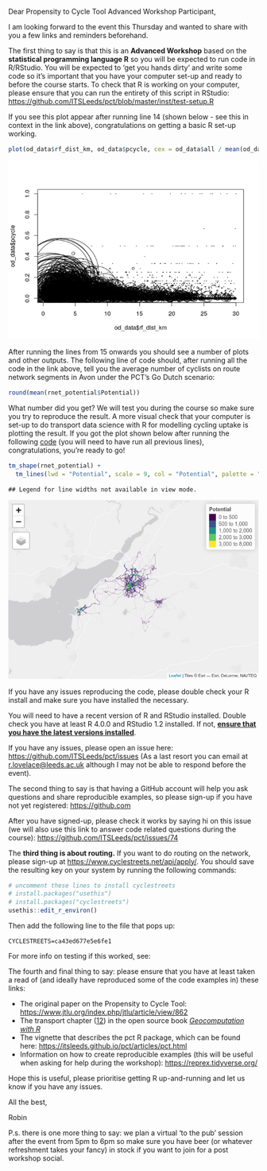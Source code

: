 
Dear Propensity to Cycle Tool Advanced Workshop Participant,

I am looking forward to the event this Thursday and wanted to share with
you a few links and reminders beforehand.

The first thing to say is that this is an **Advanced Workshop** based on
the **statistical programming language R** so you will be expected to
run code in R/RStudio. You will be expected to ‘get you hands dirty’ and
write some code so it’s important that you have your computer set-up and
ready to before the course starts. To check that R is working on your
computer, please ensure that you can run the entirety of this script in
RStudio: <https://github.com/ITSLeeds/pct/blob/master/inst/test-setup.R>

If you see this plot appear after running line 14 (shown below - see
this in context in the link above), congratulations on getting a basic R
set-up working.

``` r
plot(od_data$rf_dist_km, od_data$pcycle, cex = od_data$all / mean(od_data$all))
```

![](workshop-msg_files/figure-gfm/unnamed-chunk-2-1.png)<!-- -->

After running the lines from 15 onwards you should see a number of plots
and other outputs. The following line of code should, after running all
the code in the link above, tell you the average number of cyclists on
route network segments in Avon under the PCT’s Go Dutch scenario:

``` r
round(mean(rnet_potential$Potential))
```

What number did you get? We will test you during the course so make sure
you try to reproduce the result. A more visual check that your computer
is set-up to do transport data science with R for modelling cycling
uptake is plotting the result. If you got the plot shown below after
running the following
[code](https://github.com/ITSLeeds/pct/blob/8fb7b876a3b372c728c8e09f1a2a2004272b37d0/inst/test-setup.R#L59-L60)
(you will need to have run all previous lines), congratulations, you’re
ready to go!

``` r
tm_shape(rnet_potential) +
  tm_lines(lwd = "Potential", scale = 9, col = "Potential", palette = "viridis", breaks = b)
```

    ## Legend for line widths not available in view mode.

![](workshop-msg_files/figure-gfm/unnamed-chunk-4-1.png)<!-- -->

If you have any issues reproducing the code, please double check your R
install and make sure you have installed the necessary.

You will need to have a recent version of R and RStudio installed.
Double check you have at least R 4.0.0 and RStudio 1.2 installed. If
not, [**ensure that you have the latest versions
installed**](https://rstudio-education.github.io/hopr/starting.html).

If you have any issues, please open an issue here:
<https://github.com/ITSLeeds/pct/issues> (As a last resort you can email
at <r.lovelace@leeds.ac.uk> although I may not be able to respond before
the event).

The second thing to say is that having a GitHub account will help you
ask questions and share reproducible examples, so please sign-up if you
have not yet registered: <https://github.com>

After you have signed-up, please check it works by saying hi on this
issue (we will also use this link to answer code related questions
during the course): <https://github.com/ITSLeeds/pct/issues/74>

The **third thing is about routing.** If you want to do routing on the
network, please sign-up at <https://www.cyclestreets.net/api/apply/>.
You should save the resulting key on your system by running the
following commands:

``` r
# uncomment these lines to install cyclestreets
# install.packages("usethis")
# install.packages("cyclestreets")
usethis::edit_r_environ()
```

Then add the following line to the file that pops up:

    CYCLESTREETS=ca43ed677e5e6fe1

For more info on testing if this worked, see:

The fourth and final thing to say: please ensure that you have at least
taken a read of (and ideally have reproduced some of the code examples
in) these links:

-   The original paper on the Propensity to Cycle Tool:
    <https://www.jtlu.org/index.php/jtlu/article/view/862>
-   The transport chapter
    ([12](https://geocompr.robinlovelace.net/transport.html)) in the
    open source book [*Geocomputation with
    R*](https://geocompr.robinlovelace.net/)
-   The vignette that describes the pct R package, which can be found
    here: <https://itsleeds.github.io/pct/articles/pct.html>
-   Information on how to create reproducible examples (this will be
    useful when asking for help during the workshop):
    <https://reprex.tidyverse.org/>

Hope this is useful, please prioritise getting R up-and-running and let
us know if you have any issues.

All the best,

Robin

P.s. there is one more thing to say: we plan a virtual ‘to the pub’
session after the event from 5pm to 6pm so make sure you have beer (or
whatever refreshment takes your fancy) in stock if you want to join for
a post workshop social.
